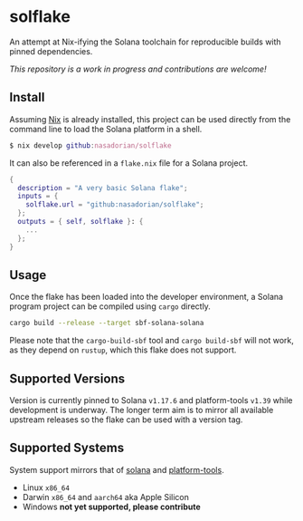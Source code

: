 # solflake

An attempt at Nix-ifying the Solana toolchain for reproducible builds with pinned dependencies.

*This repository is a work in progress and contributions are welcome!*


## Install
Assuming [Nix](nixos.org) is already installed, this project can be used
directly from the command line to load the Solana platform in a shell.

```nix
$ nix develop github:nasadorian/solflake
```

It can also be referenced in a `flake.nix` file for a Solana project.

```nix
{
  description = "A very basic Solana flake";
  inputs = {
    solflake.url = "github:nasadorian/solflake";
  };
  outputs = { self, solflake }: {
    ...
  };
}
```

## Usage
Once the flake has been loaded into the developer environment, a Solana program
project can be compiled using `cargo` directly.

```sh
cargo build --release --target sbf-solana-solana
```

Please note that the `cargo-build-sbf` tool and `cargo build-sbf` will not
work, as they depend on `rustup`, which this flake does not support.

## Supported Versions
Version is currently pinned to Solana `v1.17.6` and platform-tools `v1.39`
while development is underway. The longer term aim is to mirror all available
upstream releases so the flake can be used with a version tag.

## Supported Systems
System support mirrors that of [solana](https://github.com/solana-labs/solana)
and [platform-tools](https://github.com/solana-labs/platform-tools).
* Linux `x86_64`
* Darwin `x86_64` and `aarch64` aka Apple Silicon
* Windows **not yet supported, please contribute**
